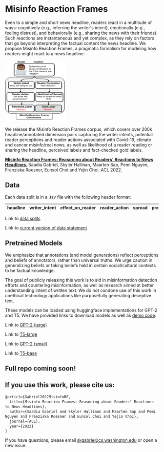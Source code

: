 # Misinfo Reaction Frames

Even to a simple and short news headline, readers react in a multitude of ways: cognitively (e.g., inferring the writer's intent), emotionally (e.g., feeling distrust), and behaviorally (e.g., sharing the news with their friends). Such reactions are instantaneous and yet complex, as they rely on factors that go beyond interpreting the factual content the news headline. We propose Misinfo Reaction Frames, a pragmatic formalism for modeling how readers might react to a news headline.

<img src="https://github.com/skgabriel/mrf-modeling/blob/main/mrf.png" width="200" height="200" />

We release the Misinfo Reaction Frames corpus, which covers over 200k headline/annotated dimension pairs capturing the writer intents, potential reader perceptions and reader actions associated with Covid-19, climate and cancer misinfo/real news, as well as likelihood of a reader reading or sharing the headline, perceived labels and fact-checked gold labels.  

[**Misinfo Reaction Frames: Reasoning about Readers' Reactions to News Headlines**.](https://arxiv.org/abs/2104.08790) 
Saadia Gabriel, Skyler Hallinan, Maarten Sap, Pemi Nguyen, Franziska Roesner, Eunsol Choi and Yejin Choi. ACL 2022. 

## Data 

Each data split is in a .tsv file with the following header format:

| headline      | writer_intent | effect_on_reader | reader_action | spread | pred_label | gold_label | date | source | type | 
| ------------- | ------------- | ---------------- | ------------- | ------ | ---------- | ---------- | ---- | ------ | ---- | 

Link to [data splits](https://drive.google.com/drive/folders/1RGrwbnj-Z25OeU4S6Di_JzX07P_2TdtZ?usp=sharing) 

Link to [current version of data statement](https://github.com/misinfo-belief/misinfo-modeling/blob/main/data_statement.txt) 

## Pretrained Models 

We emphasize that annotations (and model generations) reflect perceptions and beliefs of annotators, rather than universal
truths. We urge caution in generalizing beliefs or taking beliefs held in certain social/cultural contexts to be factual knowledge.

The goal of publicly releasing this work is to aid in misinformation detection efforts and countering misinformation, as well as research aimed at better understanding intent of written text. We do not condone use of this work in unethical technology applications like purposefully generating deceptive text. 

These models can be loaded using huggingface implementations for GPT-2 and T5. We have provided links to download models as well as [demo code](https://github.com/skgabriel/mrf-modeling/blob/main/demo.py). 

Link to [GPT-2 (large)](https://huggingface.co/petrichorRainbow/mrf-GPT)

Link to [T5-large](https://huggingface.co/petrichorRainbow/mrf-T5) 

Link to [GPT-2 (small)](https://drive.google.com/drive/u/0/folders/1Z_HQ4MEZ3p6hD4uf1u4sKnaojY1YZXnH)

Link to [T5-base](https://drive.google.com/drive/u/0/folders/1JQmWmC_1he6Ng7ght_Y12foUipI2lzi8) 


## Full repo coming soon! 

## If you use this work, please cite us: 

```
@article{Gabriel2022MisinfoRF,
  title={Misinfo Reaction Frames: Reasoning about Readers' Reactions to News Headlines},
  author={Saadia Gabriel and Skyler Hallinan and Maarten Sap and Pemi Nguyen and Franziska Roesner and Eunsol Choi and Yejin Choi},
  journal={ACL},
  year={2022}
}
```

If you have questions, please email skgabrie@cs.washington.edu or open a new issue. 
